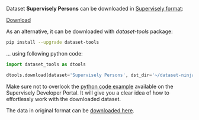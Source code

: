 Dataset **Supervisely Persons** can be downloaded in [Supervisely format](https://developer.supervisely.com/api-references/supervisely-annotation-json-format):

 [Download](https://assets.supervisely.com/supervisely-supervisely-assets-public/teams_storage/n/B/Fd/vMZzPUacfA1Zco4qGcJMMvBGDKS33DpIyiUjfuxMeJPwlBISC0Cl3FxEHhzzvIfNcih0xHtqeJA5eBdtsMvfPnePNbBl7EI3E71wfS7SInBBEV7cqYWnWttHb48B.tar)

As an alternative, it can be downloaded with *dataset-tools* package:
``` bash
pip install --upgrade dataset-tools
```

... using following python code:
``` python
import dataset_tools as dtools

dtools.download(dataset='Supervisely Persons', dst_dir='~/dataset-ninja/')
```
Make sure not to overlook the [python code example](https://developer.supervisely.com/getting-started/python-sdk-tutorials/iterate-over-a-local-project) available on the Supervisely Developer Portal. It will give you a clear idea of how to effortlessly work with the downloaded dataset.

The data in original format can be [downloaded here](https://cloud.enterprise.deepsystems.io/s/TK2z5TLYoAPl1w6/download).